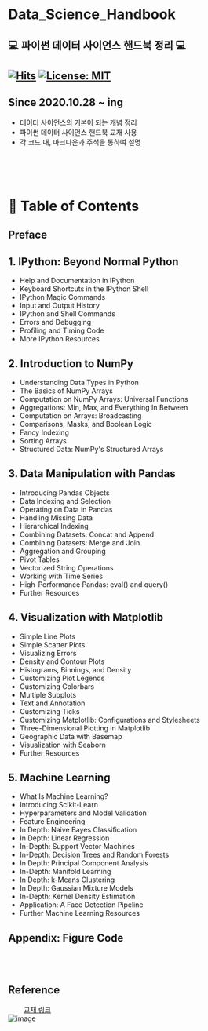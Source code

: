 # Data_Science_Handbook
💻 파이썬 데이터 사이언스 핸드북 정리 💻
---
[![Hits](https://hits.seeyoufarm.com/api/count/incr/badge.svg?url=https%3A%2F%2Fgithub.com%2FLee-HyeongBin%2FData_Science_Handbook&count_bg=%2379C83D&title_bg=%23555555&icon=&icon_color=%23E7E7E7&title=hits&edge_flat=false)](https://hits.seeyoufarm.com) [![License: MIT](https://img.shields.io/badge/License-MIT-yellow.svg)](https://opensource.org/licenses/MIT)
---
<b>Since</b> 2020.10.28 ~ ing
---
* 데이터 사이언스의 기본이 되는 개념 정리
* 파이썬 데이터 사이언스 핸드북 교재 사용
* 각 코드 내, 마크다운과 주석을 통하여 설명

<br><br><br>
# 📃 Table of Contents
## Preface
## 1. IPython: Beyond Normal Python
* Help and Documentation in IPython
* Keyboard Shortcuts in the IPython Shell
* IPython Magic Commands
* Input and Output History
* IPython and Shell Commands
* Errors and Debugging
* Profiling and Timing Code
* More IPython Resources
## 2. Introduction to NumPy
* Understanding Data Types in Python
* The Basics of NumPy Arrays
* Computation on NumPy Arrays: Universal Functions
* Aggregations: Min, Max, and Everything In Between
* Computation on Arrays: Broadcasting
* Comparisons, Masks, and Boolean Logic
* Fancy Indexing
* Sorting Arrays
* Structured Data: NumPy's Structured Arrays
## 3. Data Manipulation with Pandas
* Introducing Pandas Objects
* Data Indexing and Selection
* Operating on Data in Pandas
* Handling Missing Data
* Hierarchical Indexing
* Combining Datasets: Concat and Append
* Combining Datasets: Merge and Join
* Aggregation and Grouping
* Pivot Tables
* Vectorized String Operations
* Working with Time Series
* High-Performance Pandas: eval() and query()
* Further Resources
## 4. Visualization with Matplotlib
* Simple Line Plots
* Simple Scatter Plots
* Visualizing Errors
* Density and Contour Plots
* Histograms, Binnings, and Density
* Customizing Plot Legends
* Customizing Colorbars
* Multiple Subplots
* Text and Annotation
* Customizing Ticks
* Customizing Matplotlib: Configurations and Stylesheets
* Three-Dimensional Plotting in Matplotlib
* Geographic Data with Basemap
* Visualization with Seaborn
* Further Resources
## 5. Machine Learning
* What Is Machine Learning?
* Introducing Scikit-Learn
* Hyperparameters and Model Validation
* Feature Engineering
* In Depth: Naive Bayes Classification
* In Depth: Linear Regression
* In-Depth: Support Vector Machines
* In-Depth: Decision Trees and Random Forests
* In Depth: Principal Component Analysis
* In-Depth: Manifold Learning
* In Depth: k-Means Clustering
* In Depth: Gaussian Mixture Models
* In-Depth: Kernel Density Estimation
* Application: A Face Detection Pipeline
* Further Machine Learning Resources
## Appendix: Figure Code
<br><br>
## Reference
&nbsp;&nbsp;&nbsp;&nbsp;&nbsp;&nbsp;&nbsp;&nbsp;[교재 링크](https://jakevdp.github.io/PythonDataScienceHandbook/)<br>
![image](https://jakevdp.github.io/PythonDataScienceHandbook/figures/PDSH-cover.png)
